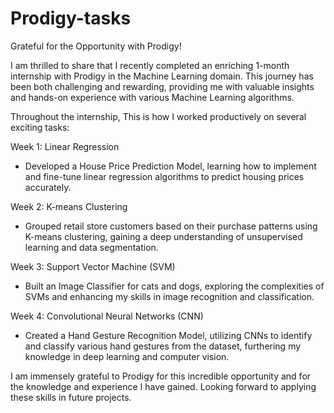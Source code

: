# Prodigy-tasks
Grateful for the Opportunity with Prodigy!

I am thrilled to share that I recently completed an enriching 1-month internship with Prodigy in the Machine Learning domain. This journey has been both challenging and rewarding, providing me with valuable insights and hands-on experience with various Machine Learning algorithms.

Throughout the internship, This is how I worked productively on several exciting tasks:

Week 1: Linear Regression
- Developed a House Price Prediction Model, learning how to implement and fine-tune linear regression algorithms to predict housing prices accurately.

Week 2: K-means Clustering
- Grouped retail store customers based on their purchase patterns using K-means clustering, gaining a deep understanding of unsupervised learning and data segmentation.

Week 3: Support Vector Machine (SVM)
- Built an Image Classifier for cats and dogs, exploring the complexities of SVMs and enhancing my skills in image recognition and classification.

Week 4: Convolutional Neural Networks (CNN)
- Created a Hand Gesture Recognition Model, utilizing CNNs to identify and classify various hand gestures from the dataset, furthering my knowledge in deep learning and computer vision.

I am immensely grateful to Prodigy for this incredible opportunity and for the knowledge and experience I have gained. Looking forward to applying these skills in future projects.
